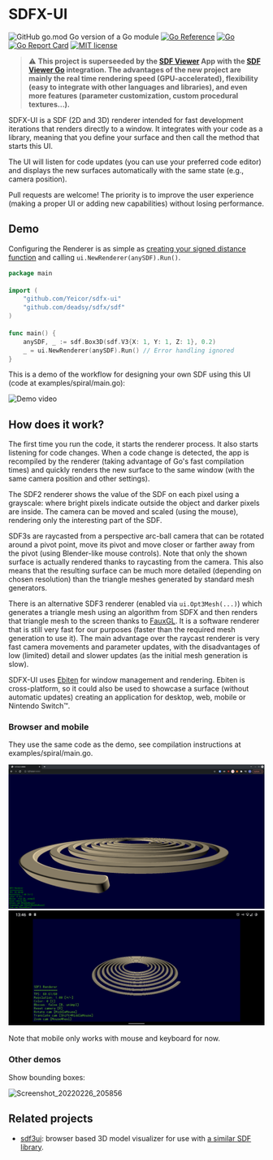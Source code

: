 # SDFX-UI

![GitHub go.mod Go version of a Go module](https://img.shields.io/github/go-mod/go-version/Yeicor/sdfx-ui.svg)
[![Go Reference](https://pkg.go.dev/badge/github.com/Yeicor/sdfx-ui.svg)](https://pkg.go.dev/github.com/Yeicor/sdfx-ui)
[![Go](https://github.com/Yeicor/sdfx-ui/actions/workflows/go.yml/badge.svg)](https://github.com/Yeicor/sdfx-ui/actions/workflows/go.yml)
[![Go Report Card](https://goreportcard.com/badge/github.com/Yeicor/sdfx-ui)](https://goreportcard.com/report/github.com/Yeicor/sdfx-ui)
[![MIT license](https://img.shields.io/badge/License-MIT-blue.svg)](https://mit-license.org/)

> :warning: **This project is superseeded by the [SDF Viewer](https://github.com/Yeicor/sdf-viewer) App with the [SDF Viewer Go](https://github.com/Yeicor/sdf-viewer-go) integration. The advantages of the new project are mainly the real time rendering speed (GPU-accelerated), flexibility (easy to integrate with other languages and libraries), and even more features (parameter customization, custom procedural textures...).**

SDFX-UI is a SDF (2D and 3D) renderer intended for fast development iterations that renders directly to a window. It
integrates with your code as a library, meaning that you define your surface and then call the method that starts this
UI.

The UI will listen for code updates (you can use your preferred code editor) and displays the new surfaces automatically
with the same state (e.g., camera position).

Pull requests are welcome! The priority is to improve the user experience (making a proper UI or adding new
capabilities)
without losing performance.

## Demo

Configuring the Renderer is as simple as [creating your signed distance function](https://github.com/deadsy/sdfx) and
calling `ui.NewRenderer(anySDF).Run()`.

```go
package main

import (
	"github.com/Yeicor/sdfx-ui"
	"github.com/deadsy/sdfx/sdf"
)

func main() {
	anySDF, _ := sdf.Box3D(sdf.V3{X: 1, Y: 1, Z: 1}, 0.2)
	_ = ui.NewRenderer(anySDF).Run() // Error handling ignored
}
```

This is a demo of the workflow for designing your own SDF using this UI (code at examples/spiral/main.go):

![Demo video](docs/demo.gif)

## How does it work?

The first time you run the code, it starts the renderer process. It also starts listening for code changes. When a code
change is detected, the app is recompiled by the renderer (taking advantage of Go's fast compilation times) and quickly
renders the new surface to the same window (with the same camera position and other settings).

The SDF2 renderer shows the value of the SDF on each pixel using a grayscale: where bright pixels indicate outside the
object and darker pixels are inside. The camera can be moved and scaled (using the mouse), rendering only the
interesting part of the SDF.

SDF3s are raycasted from a perspective arc-ball camera that can be rotated around a pivot point, move its pivot and move
closer or farther away from the pivot (using Blender-like mouse controls). Note that only the shown surface is actually
rendered thanks to raycasting from the camera. This also means that the resulting surface can be much more detailed
(depending on chosen resolution) than the triangle meshes generated by standard mesh generators.

There is an alternative SDF3 renderer (enabled via `ui.Opt3Mesh(...)`) which generates a triangle mesh using an
algorithm from SDFX and then renders that triangle mesh to the screen thanks
to [FauxGL](https://github.com/fogleman/fauxgl). It is a software renderer that is still very fast for our purposes
(faster than the required mesh generation to use it). The main advantage over the raycast renderer is very fast camera
movements and parameter updates, with the disadvantages of low (limited) detail and slower updates (as the initial mesh
generation is slow).

SDFX-UI uses [Ebiten](https://github.com/hajimehoshi/ebiten) for window management and rendering. Ebiten is
cross-platform, so it could also be used to showcase a surface (without automatic updates) creating an application for
desktop, web, mobile or Nintendo Switch™.

### Browser and mobile

They use the same code as the demo, see compilation instructions at examples/spiral/main.go.

![Screenshot_20220107_234547](docs/demo_browser.png)
![Screenshot_20220107-234815220](docs/demo_android.jpg)

Note that mobile only works with mouse and keyboard for now.

### Other demos

Show bounding boxes:

![Screenshot_20220226_205856](https://user-images.githubusercontent.com/4929005/155857780-89552844-6021-4cfb-aff7-9ce53461c34f.png)

## Related projects

- [sdf3ui](https://github.com/soypat/sdf3ui): browser based 3D model visualizer for use
  with [a similar SDF library](https://github.com/soypat/sdf).
